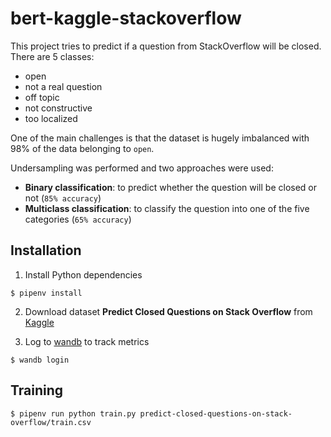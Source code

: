 # bert-kaggle-stackoverflow

This project tries to predict if a question from StackOverflow will be closed. There are 5 classes:
- open
- not a real question
- off topic
- not constructive
- too localized

One of the main challenges is that the dataset is hugely imbalanced with 98% of the data belonging to `open`.

Undersampling was performed and two approaches were used: 
- **Binary classification**: to predict whether the question will be closed or not (`85% accuracy`)
- **Multiclass classification**: to classify the question into one of the five categories (`65% accuracy`)

## Installation

1. Install Python dependencies
```console
$ pipenv install
```
2. Download dataset **Predict Closed Questions on Stack Overflow** from [Kaggle](https://www.kaggle.com/c/predict-closed-questions-on-stack-overflow/data)

3. Log to [wandb](https://wandb.ai/home) to track metrics

```console
$ wandb login
```

## Training

```console
$ pipenv run python train.py predict-closed-questions-on-stack-overflow/train.csv
```
